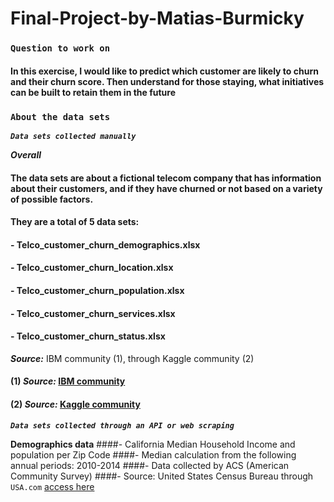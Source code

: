 # Final-Project-by-Matias-Burmicky

### `Question to work on`

#### In this exercise, I would like to predict which customer are likely to churn and their churn score. Then understand for those staying, what initiatives can be built to retain them in the future

### `About the data sets`

***`Data sets collected manually`***

***Overall*** 

#### The data sets are about a fictional telecom company that has information about their customers, and if they have churned or not based on a variety of possible factors. 

#### They are a total of 5 data sets:
#### - Telco_customer_churn_demographics.xlsx
#### - Telco_customer_churn_location.xlsx
#### - Telco_customer_churn_population.xlsx
#### - Telco_customer_churn_services.xlsx
#### - Telco_customer_churn_status.xlsx

***Source:*** IBM community (1), through Kaggle community (2)

#### (1) ***Source:*** [IBM community](https://community.ibm.com/community/user/businessanalytics/blogs/steven-macko/2019/07/11/telco-customer-churn-1113)

#### (2) ***Source:*** [Kaggle community](https://www.kaggle.com/datasets/ylchang/telco-customer-churn-1113/data?select=Telco_customer_churn_status.xlsx)


***`Data sets collected through an API or web scraping`***

**Demographics data**
####- California Median Household Income and population per Zip Code
####- Median calculation from the following annual periods: 2010-2014
####- Data collected by ACS (American Community Survey) 
####- Source: United States Census Bureau through `USA.com` [access here](http://www.usa.com/rank/california-state--median-household-income--zip-code-rank.htm?hl=&hlst=&wist=&yr=9000&dis=&sb=DESC&plow=&phigh=&ps=)

